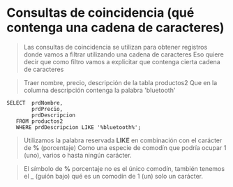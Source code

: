 # Consultas de coincidencia (qué contenga una cadena de caracteres)

> Las consultas de coincidencia se utilizan para obtener registros donde vamos a filtrar utilizando una cadena de caracteres
> Eso quiere decir que como filtro vamos a explicitar que contenga cierta cadena de caracteres

> Traer nombre, precio, descripción de la tabla productos2
> Que en la columna descripción contenga la palabra 'bluetooth'

    SELECT  prdNombre,  
            prdPrecio,  
            prdDescripcion  
       FROM productos2  
       WHERE prdDescripcion LIKE '%bluetooth%';  

> Utilizamos la palabra reservada **LIKE** en combinación con el carácter de **%** (porcentaje) Como una especie de comodín que podría ocupar 1 (uno), varios o hasta ningún carácter.

> El símbolo de **%** porcentaje no es el único comodín,
> también tenemos el **_** (guión bajo) qué es un comodín de 1 (un) solo un carácter.

 